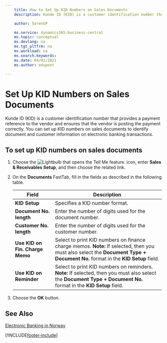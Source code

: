 ```yaml
---
    title: How to Set Up KID Numbers on Sales Documents
    description: Kunde ID (KID) is a customer identification number that provides a payment reference to the vendor and ensures that the vendor is posting the payment correctly.

    author: SorenGP

    ms.service: dynamics365-business-central
    ms.topic: conceptual
    ms.devlang: na
    ms.tgt_pltfrm: na
    ms.workload: na
    ms.search.keywords:
    ms.date: 04/01/2021
    ms.author: edupont

---
```

# Set Up KID Numbers on Sales Documents
Kunde ID (KID) is a customer identification number that provides a payment reference to the vendor and ensures that the vendor is posting the payment correctly. You can set up KID numbers on sales documents to identify document and customer information on electronic banking transactions.  

## To set up KID numbers on sales documents  

1.  Choose the ![Lightbulb that opens the Tell Me feature.](../../media/ui-search/search_small.png "Tell me what you want to do") icon, enter **Sales & Receivables Setup**, and then choose the related link.  
2.  On the **Documents** FastTab, fill in the fields as described in the following table.  

    |Field|Description|  
    |---------------------------------|---------------------------------------|  
    |**KID Setup**|Specifies a KID number format.|  
    |**Document No. length**|Enter the number of digits used for the document number.|  
    |**Customer No. length**|Enter the number of digits used for the customer number.|  
    |**Use KID on Fin. Charge Memo**|Select to print KID numbers on finance charge memos. **Note:**  If selected, then you must also select the **Document Type + Document No.** format in the **KID Setup** field.|  
    |**Use KID on Reminder**|Select to print KID numbers on reminders. **Note:**  If selected, then you must also select the **Document Type + Document No.** format in the **KID Setup** field.|

3.  Choose the **OK** button.  

## See Also  
 [Electronic Banking in Norway](electronic-banking-in-norway.md) 


[!INCLUDE[footer-include](../../includes/footer-banner.md)]